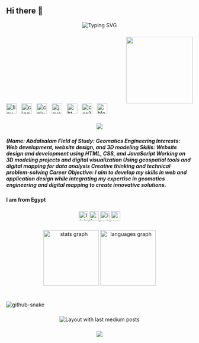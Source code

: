 ## Hi there 👋
<div align="center">
  <img src="https://readme-typing-svg.herokuapp.com?font=Fira+Code&weight=500&size=40&pause=1000&color=3B82F6&center=true&vCenter=true&width=600&height=100&lines=Hi+%F0%9F%91%8B%2C+I'm+Abdalsalam+Eljazairly;Frontend+Developer" alt="Typing SVG" />
</div>

###

<img align="right" height="180" src="https://i.pinimg.com/originals/e8/f4/53/e8f453469a3ec97ecd354df465d73913.gif"  />

###

<br clear="both">

<div align="left">
  <img src="https://img.shields.io/badge/Linux-FCC624?logo=linux&logoColor=black&style=for-the-badge" height="28" alt="linux logo"  />
  <img width="5" />
  <img src="https://img.shields.io/badge/C-A8B9CC?logo=c&logoColor=black&style=for-the-badge" height="28" alt="c logo"  />
  <img width="5" />
  <img src="https://img.shields.io/badge/C++-00599C?logo=cplusplus&logoColor=white&style=for-the-badge" height="28" alt="cplusplus logo"  />
  <img width="5" />
  <img src="https://img.shields.io/badge/JavaScript-F7DF1E?logo=javascript&logoColor=black&style=for-the-badge" height="28" alt="javascript logo"  />
  <img width="5" />
  <img src="https://img.shields.io/badge/HTML5-E34F26?logo=html5&logoColor=white&style=for-the-badge" height="28" alt="html5 logo"  />
  <img width="5" />
  <img src="https://img.shields.io/badge/CSS3-1572B6?logo=css3&logoColor=white&style=for-the-badge" height="28" alt="css3 logo"  />
  <img width="5" />
  <img src="https://img.shields.io/badge/Blender-F5792A?logo=blender&logoColor=black&style=for-the-badge" height="28" alt="blender logo"  />
</div>

###

<div align="center">
  <img src="https://visitor-badge.laobi.icu/badge?page_id=Abdalsalam-Elgazairey.Abdalsalam-Elgazairey&"  />
</div>

###

<h5 align="left">(Name: Abdalsalam Field of Study: Geomatics Engineering Interests: Web development, website design, and 3D modeling Skills: Website design and development using HTML, CSS, and JavaScript Working on 3D modeling projects and digital visualization Using geospatial tools and digital mapping for data analysis Creative thinking and technical problem-solving Career Objective: I aim to develop my skills in web and application design while integrating my expertise in geomatics engineering and digital mapping to create innovative solutions.</h5>

###

<h4 align="left">I am from Egypt</h4>

###

<div align="center">
  <a href="https://www.linkedin.com/in/abdalsalam-aljazayerly-b06134337?utm_source=share&utm_campaign=share_via&utm_content=profile&utm_medium=android_app" target="_blank">
    <img src="https://img.shields.io/static/v1?message=LinkedIn&logo=linkedin&label=&color=0077B5&logoColor=white&labelColor=&style=for-the-badge" height="25" alt="linkedin logo"  />
  </a>
  <a href="https://www.facebook.com/share/16LefGc8R4/" target="_blank">
    <img src="https://img.shields.io/static/v1?message=Facebook&logo=facebook&label=&color=1877F2&logoColor=white&labelColor=&style=for-the-badge" height="25" alt="facebook logo"  />
  </a>
  <a href="https://www.instagram.com/apd_al_slam?utm_source=qr&igsh=MWxhbnhycjBhcXppcg==" target="_blank">
    <img src="https://img.shields.io/static/v1?message=Instagram&logo=instagram&label=&color=E4405F&logoColor=white&labelColor=&style=for-the-badge" height="25" alt="instagram logo"  />
  </a>
  <a href="mnmn431993@gmail.com" target="_blank">
    <img src="https://img.shields.io/static/v1?message=Gmail&logo=gmail&label=&color=D14836&logoColor=white&labelColor=&style=for-the-badge" height="25" alt="gmail logo"  />
  </a>
</div>

###

<div align="center">
  <img src="https://github-readme-stats.vercel.app/api?username=Abdalsalam-Elgazairey&hide_title=false&hide_rank=false&show_icons=true&include_all_commits=true&count_private=true&disable_animations=false&theme=dracula&locale=en&hide_border=false&order=1" height="150" alt="stats graph"  />
  <img src="https://github-readme-stats.vercel.app/api/top-langs?username=Abdalsalam-Elgazairey&locale=en&hide_title=false&layout=compact&card_width=320&langs_count=5&theme=dracula&hide_border=false&order=2" height="150" alt="languages graph"  />
</div>

###

<br clear="both">

<picture>
  <source media="(prefers-color-scheme: dark)" srcset="https://raw.githubusercontent.com/tobiasmeyhoefer/tobiasmeyhoefer/output/github-snake-dark.svg" />
  <source media="(prefers-color-scheme: light)" srcset="https://raw.githubusercontent.com/tobiasmeyhoefer/tobiasmeyhoefer/output/github-snake.svg" />
  <img alt="github-snake" src="https://raw.githubusercontent.com/tobiasmeyhoefer/tobiasmeyhoefer/output/github-snake.svg" />
</picture>

###

<div align="center">
  <img src="https://github-read-medium-git-main.pahlevikun.vercel.app/latest?limit=4&username=AbdalsalAM&theme=merko" alt="Layout with last medium posts"  />
</div>

###

<div align="center">
  <img src="https://profile-counter.glitch.me/Abdalsalam-Elgazairey/count.svg?"  />
</div>

###


